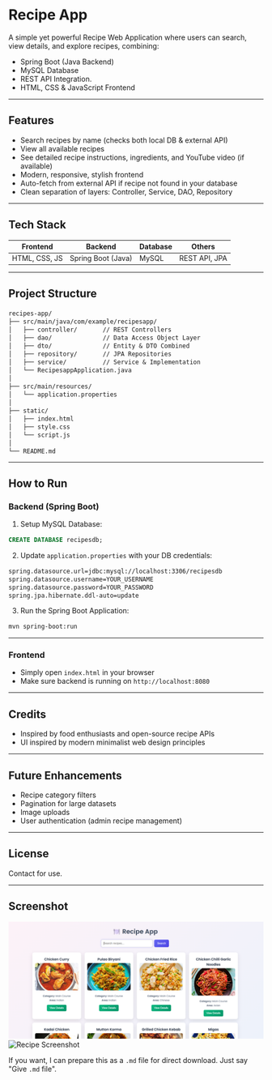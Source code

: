 # Recipe App

A simple yet powerful Recipe Web Application where users can search, view details, and explore recipes, combining:

* Spring Boot (Java Backend)
* MySQL Database
* REST API Integration.
* HTML, CSS & JavaScript Frontend

---

## Features

* Search recipes by name (checks both local DB & external API)
* View all available recipes
* See detailed recipe instructions, ingredients, and YouTube video (if available)
* Modern, responsive, stylish frontend
* Auto-fetch from external API if recipe not found in your database
* Clean separation of layers: Controller, Service, DAO, Repository

---

## Tech Stack

| Frontend      | Backend            | Database | Others                |
| ------------- | ------------------ | -------- | --------------------- |
| HTML, CSS, JS | Spring Boot (Java) | MySQL    | REST API, JPA |

---

## Project Structure

```
recipes-app/
├── src/main/java/com/example/recipesapp/
│   ├── controller/       // REST Controllers
│   ├── dao/              // Data Access Object Layer
│   ├── dto/              // Entity & DTO Combined
│   ├── repository/       // JPA Repositories
│   ├── service/          // Service & Implementation
│   └── RecipesappApplication.java
│
├── src/main/resources/
│   └── application.properties
│
├── static/
│   ├── index.html
│   ├── style.css
│   └── script.js
│
└── README.md
```

---

## How to Run

### Backend (Spring Boot)

1. Setup MySQL Database:

```sql
CREATE DATABASE recipesdb;
```

2. Update `application.properties` with your DB credentials:

```properties
spring.datasource.url=jdbc:mysql://localhost:3306/recipesdb
spring.datasource.username=YOUR_USERNAME
spring.datasource.password=YOUR_PASSWORD
spring.jpa.hibernate.ddl-auto=update
```

3. Run the Spring Boot Application:

```bash
mvn spring-boot:run
```

---

### Frontend

* Simply open `index.html` in your browser
* Make sure backend is running on `http://localhost:8080`

---


## Credits

* Inspired by food enthusiasts and open-source recipe APIs
* UI inspired by modern minimalist web design principles

---

## Future Enhancements

* Recipe category filters
* Pagination for large datasets
* Image uploads
* User authentication (admin recipe management)

---



## License

Contact for use.

---

## Screenshot


![Recipe Screenshot](Screenshot/Screenshot%202025-07-06%20221436.png)
![Recipe Screenshot](Screenshot/Screenshot2025-07-06222521.png)



If you want, I can prepare this as a `.md` file for direct download. Just say "Give `.md` file".
